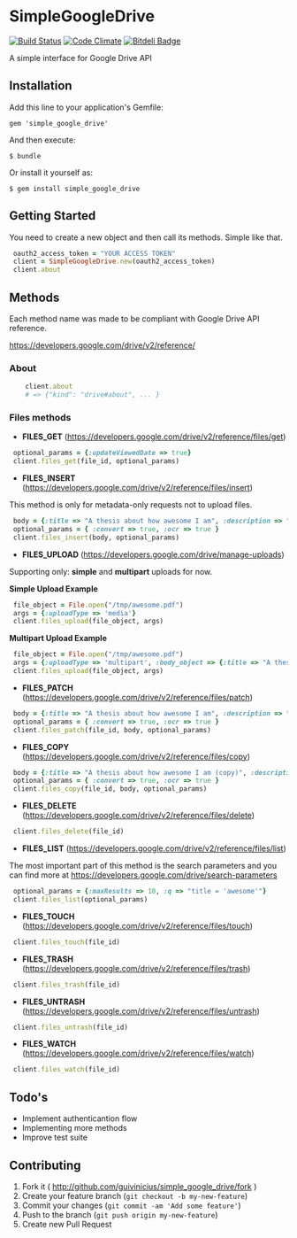 
# SimpleGoogleDrive

[![Build Status](https://travis-ci.org/guivinicius/simple_google_drive.png?branch=master)](https://travis-ci.org/guivinicius/simple_google_drive)
[![Code Climate](https://codeclimate.com/repos/52d5408f6956800ac6002687/badges/d52569719f4be221b7e5/gpa.png)](https://codeclimate.com/repos/52d5408f6956800ac6002687/feed)
[![Bitdeli Badge](https://d2weczhvl823v0.cloudfront.net/guivinicius/simple_google_drive/trend.png)](https://bitdeli.com/free "Bitdeli Badge")

A simple interface for Google Drive API

## Installation

Add this line to your application's Gemfile:

    gem 'simple_google_drive'

And then execute:

    $ bundle

Or install it yourself as:

    $ gem install simple_google_drive

## Getting Started

You need to create a new object and then call its methods. Simple like that.

```ruby
 oauth2_access_token = "YOUR ACCESS TOKEN"
 client = SimpleGoogleDrive.new(oauth2_access_token)
 client.about
```

## Methods

Each method name was made to be compliant with Google Drive API reference.

https://developers.google.com/drive/v2/reference/

### About

```ruby
    client.about
    # => {"kind": "drive#about", ... }
```

### Files methods  

* **FILES_GET** (https://developers.google.com/drive/v2/reference/files/get)

```ruby
 optional_params = {:updateViewedDate => true}
 client.files_get(file_id, optional_params)
```

* **FILES_INSERT** (https://developers.google.com/drive/v2/reference/files/insert)

This method is only for metadata-only requests not to upload files.

```ruby
 body = {:title => "A thesis about how awesome I am", :description => "No need!", }
 optional_params = { :convert => true, :ocr => true }
 client.files_insert(body, optional_params)
```

* **FILES_UPLOAD** (https://developers.google.com/drive/manage-uploads)

Supporting only: **simple** and **multipart** uploads for now.

**Simple Upload Example**

```ruby
 file_object = File.open("/tmp/awesome.pdf")
 args = {:uploadType => 'media'}
 client.files_upload(file_object, args)
```

**Multipart Upload Example**

```ruby
 file_object = File.open("/tmp/awesome.pdf")
 args = {:uploadType => 'multipart', :body_object => {:title => "A thesis about how awesome I am", :description => "Ok! It needs!" }}
 client.files_upload(file_object, args)
```

* **FILES_PATCH** (https://developers.google.com/drive/v2/reference/files/patch)

```ruby
 body = {:title => "A thesis about how awesome I am", :description => "Ok! It needs!" }
 optional_params = { :convert => true, :ocr => true }
 client.files_patch(file_id, body, optional_params)
```

* **FILES_COPY** (https://developers.google.com/drive/v2/reference/files/copy)

```ruby
 body = {:title => "A thesis about how awesome I am (copy)", :description => "Ok! It needs!" }
 optional_params = { :convert => true, :ocr => true }
 client.files_copy(file_id, body, optional_params)
```

* **FILES_DELETE** (https://developers.google.com/drive/v2/reference/files/delete)

```ruby 
 client.files_delete(file_id)
```

* **FILES_LIST** (https://developers.google.com/drive/v2/reference/files/list)

The most important part of this method is the search parameters and you can find more at https://developers.google.com/drive/search-parameters

```ruby
 optional_params = {:maxResults => 10, :q => "title = 'awesome'"}
 client.files_list(optional_params)
```

* **FILES_TOUCH** (https://developers.google.com/drive/v2/reference/files/touch)

```ruby
 client.files_touch(file_id)
```

* **FILES_TRASH** (https://developers.google.com/drive/v2/reference/files/trash)

```ruby
 client.files_trash(file_id)
```

* **FILES_UNTRASH** (https://developers.google.com/drive/v2/reference/files/untrash)

```ruby
 client.files_untrash(file_id)
```

* **FILES_WATCH** (https://developers.google.com/drive/v2/reference/files/watch)

```ruby
 client.files_watch(file_id)
```

## Todo's

* Implement authenticantion flow
* Implementing more methods
* Improve test suite

## Contributing

1. Fork it ( http://github.com/guivinicius/simple_google_drive/fork )
2. Create your feature branch (`git checkout -b my-new-feature`)
3. Commit your changes (`git commit -am 'Add some feature'`)
4. Push to the branch (`git push origin my-new-feature`)
5. Create new Pull Request
